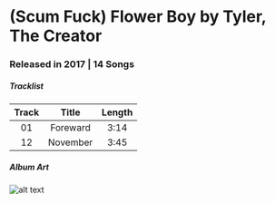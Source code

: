 # (Scum Fuck) Flower Boy by Tyler, The Creator

### Released in 2017 | 14 Songs

##### Tracklist

| Track   | Title                | Length   |
|:-------:|:--------------------:|:--------:|
01 | Foreward | 3:14
12 | November | 3:45

##### Album Art

![alt text](https://dcvslab.github.io/music/mp3/12/album.jpg "Flower Boy")
